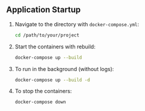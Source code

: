 ## Application Startup

1. Navigate to the directory with `docker-compose.yml`:
   ```bash
   cd /path/to/your/project
2. Start the containers with rebuild:
   ```bash
   docker-compose up --build
3. To run in the background (without logs):
   ```bash
   docker-compose up --build -d
3. To stop the containers:
   ```bash
   docker-compose down
